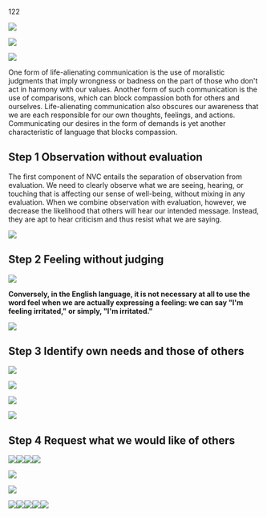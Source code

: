 122

![](media_Non_violent_communications/media/image1.png)

![](media_Non_violent_communications/media/image2.png)

![](media_Non_violent_communications/media/image3.png)

One form of life-alienating communication is the use of moralistic
judgments that imply wrongness or badness on the part of those who don't
act in harmony with our values. Another form of such communication is
the use of comparisons, which can block compassion both for others and
ourselves. Life-alienating communication also obscures our awareness
that we are each responsible for our own thoughts, feelings, and
actions. Communicating our desires in the form of demands is yet another
characteristic of language that blocks compassion.

## Step 1 Observation without evaluation

The first component of NVC entails the separation of observation from
evaluation. We need to clearly observe what we are seeing, hearing, or
touching that is affecting our sense of well-being, without mixing in
any evaluation. When we combine observation with evaluation, however, we
decrease the likelihood that others will hear our intended message.
Instead, they are apt to hear criticism and thus resist what we are
saying.

![](media_Non_violent_communications/media/image4.png)

## Step 2 Feeling without judging

![](media_Non_violent_communications/media/image5.png)

**Conversely, in the English language, it is not necessary at all to use
the word feel when we are actually expressing a feeling: we can say "I'm
feeling irritated," or simply, "I'm irritated."**

![](media_Non_violent_communications/media/image6.png)

## Step 3 Identify own needs and those of others

![](media_Non_violent_communications/media/image7.png)

![](media_Non_violent_communications/media/image8.png)

![](media_Non_violent_communications/media/image9.png)

![](media_Non_violent_communications/media/image10.png)

## Step 4 Request what we would like of others

![](C:\Users\User\OneDrive\Scripts\DirksWiki\docs\Personal_Development\media_Non_violent_communications/media/image11.png)![](C:\Users\User\OneDrive\Scripts\DirksWiki\docs\Personal_Development\media_Non_violent_communications/media/image12.png)![](C:\Users\User\OneDrive\Scripts\DirksWiki\docs\Personal_Development\media_Non_violent_communications/media/image13.png)![](media_Non_violent_communications/media/image14.png)

![](media_Non_violent_communications/media/image15.png)

![](media_Non_violent_communications/media/image16.png)

![](C:\Users\User\OneDrive\Scripts\DirksWiki\docs\Personal_Development\media_Non_violent_communications/media/image17.png)![](C:\Users\User\OneDrive\Scripts\DirksWiki\docs\Personal_Development\media_Non_violent_communications/media/image18.png)![](C:\Users\User\OneDrive\Scripts\DirksWiki\docs\Personal_Development\media_Non_violent_communications/media/image19.png)![](C:\Users\User\OneDrive\Scripts\DirksWiki\docs\Personal_Development\media_Non_violent_communications/media/image20.png)![](media_Non_violent_communications/media/image21.png)
